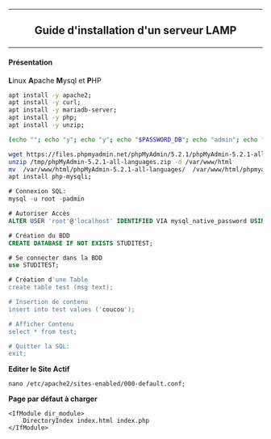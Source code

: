 ---------------------------------------------------------------------------------------------------------------------------------------------------------------------------
## <p align='center'> Guide d'installation d'un serveur LAMP </p>

---------------------------------------------------------------------------------------------------------------------------------------------------------------------------
#### Présentation
**L**inux **A**pache **M**ysql et **P**HP

```bash
apt install -y apache2;
apt install -y curl;
apt install -y mariadb-server;
apt install -y php;
apt install -y unzip;
```

```bash
(echo ""; echo "y"; echo "y"; echo "$PASSWORD_DB"; echo "admin"; echo "y"; echo "y"; echo "y"; echo "y") | mysql_secure_installation;
```

```bash
wget https://files.phpmyadmin.net/phpMyAdmin/5.2.1/phpMyAdmin-5.2.1-all-languages.zip -O /tmp/phpMyAdmin-5.2.1-all-languages.zip;
unzip /tmp/phpMyAdmin-5.2.1-all-languages.zip -d /var/www/html
mv  /var/www/html/phpMyAdmin-5.2.1-all-languages/  /var/www/html/phpmyadmin;
apt install php-mysqli;
```

```sql
# Connexion SQL:
mysql -u root -padmin

# Autoriser Accès
ALTER USER 'root'@'localhost' IDENTIFIED VIA mysql_native_password USING PASSWORD('admin');

# Création du BDD
CREATE DATABASE IF NOT EXISTS STUDITEST;

# Se connecter dans la BDD
use STUDITEST;

# Création d'une Table
create table test (msg text);

# Insertion de contenu
insert into test values ('coucou');

# Afficher Contenu
select * from test;

# Quitter la SQL:
exit;
```

**Editer le Site Actif**
```
nano /etc/apache2/sites-enabled/000-default.conf;
```

**Page par défaut à charger**
```
<IfModule dir_module>
    DirectoryIndex index.html index.php
</IfModule>
```
